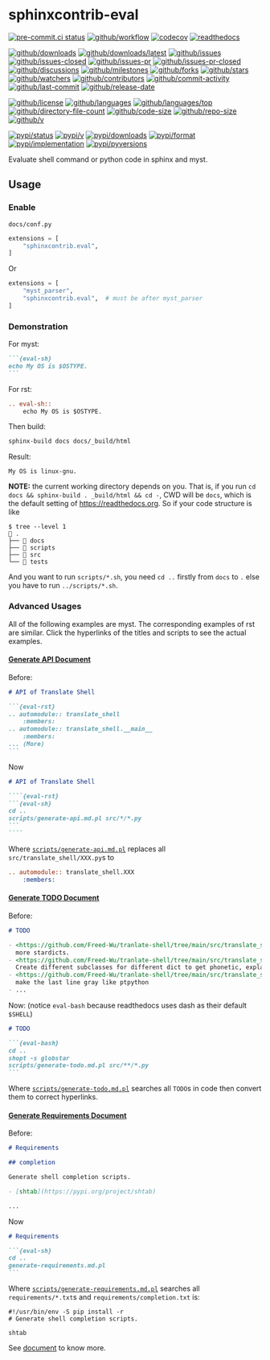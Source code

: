 # sphinxcontrib-eval

[![pre-commit.ci status](https://results.pre-commit.ci/badge/github/Freed-Wu/sphinxcontrib-eval/main.svg)](https://results.pre-commit.ci/latest/github/Freed-Wu/sphinxcontrib-eval/main)
[![github/workflow](https://github.com/Freed-Wu/sphinxcontrib-eval/actions/workflows/main.yml/badge.svg)](https://github.com/Freed-Wu/sphinxcontrib-eval/actions)
[![codecov](https://codecov.io/gh/Freed-Wu/sphinxcontrib-eval/branch/main/graph/badge.svg)](https://codecov.io/gh/Freed-Wu/sphinxcontrib-eval)
[![readthedocs](https://shields.io/readthedocs/sphinxcontrib-eval)](https://sphinxcontrib-eval.readthedocs.io)

[![github/downloads](https://shields.io/github/downloads/Freed-Wu/sphinxcontrib-eval/total)](https://github.com/Freed-Wu/sphinxcontrib-eval/releases)
[![github/downloads/latest](https://shields.io/github/downloads/Freed-Wu/sphinxcontrib-eval/latest/total)](https://github.com/Freed-Wu/sphinxcontrib-eval/releases/latest)
[![github/issues](https://shields.io/github/issues/Freed-Wu/sphinxcontrib-eval)](https://github.com/Freed-Wu/sphinxcontrib-eval/issues)
[![github/issues-closed](https://shields.io/github/issues-closed/Freed-Wu/sphinxcontrib-eval)](https://github.com/Freed-Wu/sphinxcontrib-eval/issues?q=is%3Aissue+is%3Aclosed)
[![github/issues-pr](https://shields.io/github/issues-pr/Freed-Wu/sphinxcontrib-eval)](https://github.com/Freed-Wu/sphinxcontrib-eval/pulls)
[![github/issues-pr-closed](https://shields.io/github/issues-pr-closed/Freed-Wu/sphinxcontrib-eval)](https://github.com/Freed-Wu/sphinxcontrib-eval/pulls?q=is%3Apr+is%3Aclosed)
[![github/discussions](https://shields.io/github/discussions/Freed-Wu/sphinxcontrib-eval)](https://github.com/Freed-Wu/sphinxcontrib-eval/discussions)
[![github/milestones](https://shields.io/github/milestones/all/Freed-Wu/sphinxcontrib-eval)](https://github.com/Freed-Wu/sphinxcontrib-eval/milestones)
[![github/forks](https://shields.io/github/forks/Freed-Wu/sphinxcontrib-eval)](https://github.com/Freed-Wu/sphinxcontrib-eval/network/members)
[![github/stars](https://shields.io/github/stars/Freed-Wu/sphinxcontrib-eval)](https://github.com/Freed-Wu/sphinxcontrib-eval/stargazers)
[![github/watchers](https://shields.io/github/watchers/Freed-Wu/sphinxcontrib-eval)](https://github.com/Freed-Wu/sphinxcontrib-eval/watchers)
[![github/contributors](https://shields.io/github/contributors/Freed-Wu/sphinxcontrib-eval)](https://github.com/Freed-Wu/sphinxcontrib-eval/graphs/contributors)
[![github/commit-activity](https://shields.io/github/commit-activity/w/Freed-Wu/sphinxcontrib-eval)](https://github.com/Freed-Wu/sphinxcontrib-eval/graphs/commit-activity)
[![github/last-commit](https://shields.io/github/last-commit/Freed-Wu/sphinxcontrib-eval)](https://github.com/Freed-Wu/sphinxcontrib-eval/commits)
[![github/release-date](https://shields.io/github/release-date/Freed-Wu/sphinxcontrib-eval)](https://github.com/Freed-Wu/sphinxcontrib-eval/releases/latest)

[![github/license](https://shields.io/github/license/Freed-Wu/sphinxcontrib-eval)](https://github.com/Freed-Wu/sphinxcontrib-eval/blob/main/LICENSE)
[![github/languages](https://shields.io/github/languages/count/Freed-Wu/sphinxcontrib-eval)](https://github.com/Freed-Wu/sphinxcontrib-eval)
[![github/languages/top](https://shields.io/github/languages/top/Freed-Wu/sphinxcontrib-eval)](https://github.com/Freed-Wu/sphinxcontrib-eval)
[![github/directory-file-count](https://shields.io/github/directory-file-count/Freed-Wu/sphinxcontrib-eval)](https://github.com/Freed-Wu/sphinxcontrib-eval)
[![github/code-size](https://shields.io/github/languages/code-size/Freed-Wu/sphinxcontrib-eval)](https://github.com/Freed-Wu/sphinxcontrib-eval)
[![github/repo-size](https://shields.io/github/repo-size/Freed-Wu/sphinxcontrib-eval)](https://github.com/Freed-Wu/sphinxcontrib-eval)
[![github/v](https://shields.io/github/v/release/Freed-Wu/sphinxcontrib-eval)](https://github.com/Freed-Wu/sphinxcontrib-eval)

[![pypi/status](https://shields.io/pypi/status/sphinxcontrib-eval)](https://pypi.org/project/sphinxcontrib-eval/#description)
[![pypi/v](https://shields.io/pypi/v/sphinxcontrib-eval)](https://pypi.org/project/sphinxcontrib-eval/#history)
[![pypi/downloads](https://shields.io/pypi/dd/sphinxcontrib-eval)](https://pypi.org/project/sphinxcontrib-eval/#files)
[![pypi/format](https://shields.io/pypi/format/sphinxcontrib-eval)](https://pypi.org/project/sphinxcontrib-eval/#files)
[![pypi/implementation](https://shields.io/pypi/implementation/sphinxcontrib-eval)](https://pypi.org/project/sphinxcontrib-eval/#files)
[![pypi/pyversions](https://shields.io/pypi/pyversions/sphinxcontrib-eval)](https://pypi.org/project/sphinxcontrib-eval/#files)

Evaluate shell command or python code in sphinx and myst.

## Usage

### Enable

`docs/conf.py`

```python
extensions = [
    "sphinxcontrib.eval",
]
```

Or

```python
extensions = [
    "myst_parser",
    "sphinxcontrib.eval",  # must be after myst_parser
]
```

### Demonstration

For myst:

````markdown
```{eval-sh}
echo My OS is $OSTYPE.
```
````

For rst:

```rst
.. eval-sh::
    echo My OS is $OSTYPE.

```

Then build:

```sh
sphinx-build docs docs/_build/html
```

Result:

```text
My OS is linux-gnu.
```

**NOTE:** the current working directory depends on you. That is, if you run
`cd docs && sphinx-build . _build/html && cd -`, CWD will be `docs`, which is
the default setting of <https://readthedocs.org>. So if your code structure is
like

```console
$ tree --level 1
 .
├──  docs
├──  scripts
├──  src
└──  tests
```

And you want to run `scripts/*.sh`, you need `cd ..` firstly from `docs` to
`.` else you have to run `../scripts/*.sh`.

### Advanced Usages

All of the following examples are myst. The corresponding examples of rst are
similar. Click the hyperlinks of the titles and scripts to see the actual
examples.

#### [Generate API Document](https://github.com/Freed-Wu/translate-shell/tree/main/docs/api/translate_shell.md)

Before:

````markdown
# API of Translate Shell

```{eval-rst}
.. automodule:: translate_shell
    :members:
.. automodule:: translate_shell.__main__
    :members:
... (More)
```
````

Now

`````markdown
# API of Translate Shell

````{eval-rst}
```{eval-sh}
cd ..
scripts/generate-api.md.pl src/*/*.py
```
````
`````

Where
[`scripts/generate-api.md.pl`](https://github.com/Freed-Wu/translate-shell/blob/main/scripts/generate-api.md.pl)
replaces all `src/translate_shell/XXX.py`s to

```rst
.. automodule:: translate_shell.XXX
    :members:
```

#### [Generate TODO Document](https://github.com/Freed-Wu/translate-shell/tree/main/docs/misc/todo.md)

Before:

```markdown
# TODO

- <https://github.com/Freed-Wu/tranlate-shell/tree/main/src/translate_shell/translators/stardict/__init__.py#L4>
  more stardicts.
- <https://github.com/Freed-Wu/tranlate-shell/tree/main/src/translate_shell/translators/stardict/__init__.py#L5>
  Create different subclasses for different dict to get phonetic, explains
- <https://github.com/Freed-Wu/tranlate-shell/tree/main/src/translate_shell/ui/repl.py#L33>
  make the last line gray like ptpython
- ...
```

Now: (notice `eval-bash` because readthedocs uses dash as their default `$SHELL`)

````markdown
# TODO

```{eval-bash}
cd ..
shopt -s globstar
scripts/generate-todo.md.pl src/**/*.py
```
````

Where
[`scripts/generate-todo.md.pl`](https://github.com/Freed-Wu/translate-shell/blob/main/scripts/generate-todo.md.pl)
searches all `TODO`s in code then convert them to correct hyperlinks.

#### [Generate Requirements Document](https://github.com/Freed-Wu/translate-shell/tree/main/docs/resources/requirements.md)

Before:

```markdown
# Requirements

## completion

Generate shell completion scripts.

- [shtab](https://pypi.org/project/shtab)

...
```

Now

````markdown
# Requirements

```{eval-sh}
cd ..
generate-requirements.md.pl
```
````

Where
[`scripts/generate-requirements.md.pl`](https://github.com/Freed-Wu/translate-shell/blob/main/scripts/generate-requirements.md.pl)
searches all `requirements/*.txt`s and `requirements/completion.txt` is:

```unixconfig
#!/usr/bin/env -S pip install -r
# Generate shell completion scripts.

shtab
```

See [document](https://sphinxcontrib-eval.readthedocs.io) to know more.
